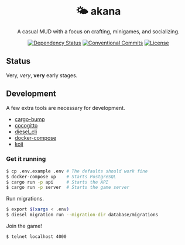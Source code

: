 <div align="center">
  <h1>🌤️ akana</h1>

A casual MUD with a focus on crafting, minigames, and socializing.

[![Dependency Status](https://deps.rs/repo/github/its-danny/akana/status.svg)](https://deps.rs/repo/github/its-danny/akana)
[![Conventional Commits](https://img.shields.io/badge/Conventional%20Commits-1.0.0-pink.svg)](https://conventionalcommits.org)
[![License](https://img.shields.io/github/license/its-danny/akana)](LICENSE)

</div>

## Status

Very, _very_, **very** early stages.

## Development

A few extra tools are necessary for development.

- [cargo-bump](https://github.com/wraithan/cargo-bump)
- [cocogitto](https://github.com/cocogitto/cocogitto)
- [diesel_cli](https://github.com/diesel-rs/diesel)
- [docker-compose](https://docs.docker.com/compose/)
- [koji](https://github.com/its-danny/koji)

### Get it running

```bash
$ cp .env.example .env # The defaults should work fine
$ docker-compose up    # Starts PostgreSQL
$ cargo run -p api     # Starts the API
$ cargo run -p server  # Starts the game server
```

Run migrations.

```bash
$ export $(xargs < .env)
$ diesel migration run --migration-dir database/migrations
```

Join the game!

```bash
$ telnet localhost 4000
```
